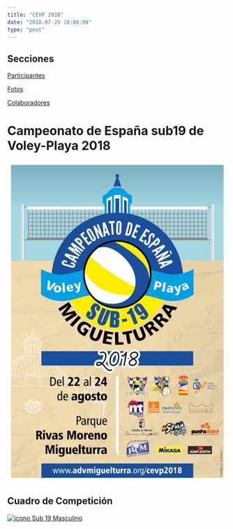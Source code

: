 ```yaml
---
title: "CEVP 2018"
date: "2018-07-25 18:00:00"
type: "post"
---
```


<aside>
<h2>Secciones</h2>

<!--p>En breve iremos añadiendo más información. Mientras tanto, estad
pendientes de nuestras cuentas en <a
href="https://www.twitter.com/advmiguelturra">Twitter</a> y <a
href="https://www.facebook.com/advmiguelturra">Facebook</a></p-->

<p><a href="#participantes">Participantes</a></p>
<!-- <p><a href="#grupos">Grupos</a></p> -->
<!-- <p><a href="#resultados">Resultados</a></p> -->
<p><a href="#fotos">Fotos</a></p>
<!-- <p><a href="#streaming">Streaming</a></p> -->
<!-- <p><a href="#instalaciones">Instalaciones</a></p> -->
<p><a href="#colaboradores">Colaboradores</a></p>
</aside>

# Campeonato de España sub19 de Voley-Playa 2018

![Cartel del Campeonato](cartel-cevp2018.jpg)


## Cuadro de Competición

[![icono](http://www.advmiguelturra.org/logos/pdficon.png) Sub 19 Masculino](sub19m.pdf)
